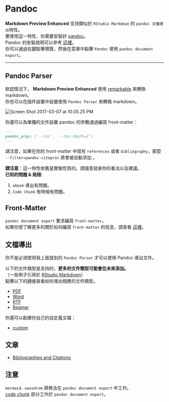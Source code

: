# Pandoc
**Markdown Preview Enhanced** 支持類似於 `RStudio Markdown` 的 `pandoc 文檔導出`特性。    
要使用這一特性，你需要安裝好 [pandoc](http://pandoc.org/)。  
Pandoc 的安裝說明可以參考 [這裡](http://pandoc.org/installing.html)。    
你可以通過右鍵點擊預覽，然後在菜單中點擊 `Pandoc` 使用 `pandoc document export`。

---

## Pandoc Parser
默認情況下， **Markdown Preview Enhanced** 使用 [remarkable](https://github.com/jonschlinkert/remarkable) 來轉換 markdown。  
你也可以在插件設置中設置使用 `Pandoc Parser` 來轉換 markdown。      

![Screen Shot 2017-03-07 at 10.05.25 PM](http://i.imgur.com/NdCJBgR.png)  

你還可以為單獨的文件設置 pandoc 的參數通過編寫 front-matter：  
```markdown
---
pandoc_args: ['--toc', '--toc-depth=2']
---
```

請注意，如果在你的 front-matter 中寫有 `references` 或者 `bibliography`，那麼 `--filter=pandoc-citeproc` 將會被自動添加 。  

**請注意**：這一特性依舊是實驗性質的。請隨意發表你的看法以及建議。  
**已知的問題 & 局限**:  
1. `ebook` 導出有問題。  
2. `Code Chunk` 有時候有問題。  

## Front-Matter   
`pandoc document export` 要求編寫 `front-matter`。    
如果你想了解更多的關於如何編寫 `front-matter` 的信息，請查看 [這裡](https://jekyllrb.com/docs/frontmatter/)。

## 文檔導出  

你不是必須使用我上面提到的 `Pandoc Parser` 才可以使用 Pandoc 導出文件。  

以下的文件類型是支持的，**更多的文件類型可能會在未來添加。**  
（一些例子引用於 [RStudio Markdown](http://rmarkdown.rstudio.com/formats.html)）   
點擊以下的鏈接查看如何導出相應的文件類型。    

* [PDF](zh-tw/pandoc-pdf.md)  
* [Word](zh-tw/pandoc-word.md)
* [RTF](zh-tw/pandoc-rtf.md)
* [Beamer](zh-tw/pandoc-beamer.md)  


你還可以創建你自己的自定義文檔：
* [custom](zh-tw/pandoc-custom.md)

## 文章  
* [Bibliographies and Citations](zh-tw/pandoc-bibliographies-and-citations.md)

## 注意
`mermaid，wavedrom` 將無法在 `pandoc document export` 中工作。        
[code chunk](code-chunk.md) 部分工作於 `pandoc document export`。      
